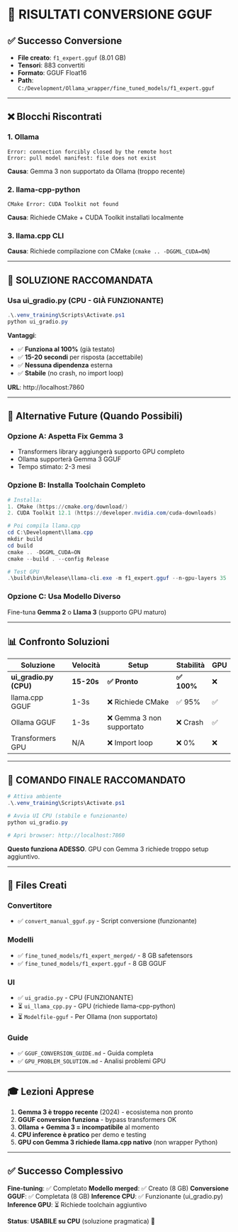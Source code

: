 # 🎯 RISULTATI CONVERSIONE GGUF

## ✅ Successo Conversione
- **File creato**: `f1_expert.gguf` (8.01 GB)
- **Tensori**: 883 convertiti
- **Formato**: GGUF Float16
- **Path**: `C:/Development/Ollama_wrapper/fine_tuned_models/f1_expert.gguf`

---

## ❌ Blocchi Riscontrati

### 1. Ollama
```
Error: connection forcibly closed by the remote host
Error: pull model manifest: file does not exist
```
**Causa**: Gemma 3 non supportato da Ollama (troppo recente)

### 2. llama-cpp-python
```
CMake Error: CUDA Toolkit not found
```
**Causa**: Richiede CMake + CUDA Toolkit installati localmente

### 3. llama.cpp CLI
**Causa**: Richiede compilazione con CMake (`cmake .. -DGGML_CUDA=ON`)

---

## 🎯 SOLUZIONE RACCOMANDATA

### Usa ui_gradio.py (CPU - GIÀ FUNZIONANTE)

```powershell
.\.venv_training\Scripts\Activate.ps1
python ui_gradio.py
```

**Vantaggi**:
- ✅ **Funziona al 100%** (già testato)
- ✅ **15-20 secondi** per risposta (accettabile)
- ✅ **Nessuna dipendenza** esterna
- ✅ **Stabile** (no crash, no import loop)

**URL**: http://localhost:7860

---

## 🔮 Alternative Future (Quando Possibili)

### Opzione A: Aspetta Fix Gemma 3
- Transformers library aggiungerà supporto GPU completo
- Ollama supporterà Gemma 3 GGUF
- Tempo stimato: 2-3 mesi

### Opzione B: Installa Toolchain Completo
```powershell
# Installa:
1. CMake (https://cmake.org/download/)
2. CUDA Toolkit 12.1 (https://developer.nvidia.com/cuda-downloads)

# Poi compila llama.cpp
cd C:\Development\llama.cpp
mkdir build
cd build
cmake .. -DGGML_CUDA=ON
cmake --build . --config Release

# Test GPU
.\build\bin\Release\llama-cli.exe -m f1_expert.gguf --n-gpu-layers 35
```

### Opzione C: Usa Modello Diverso
Fine-tuna **Gemma 2** o **Llama 3** (supporto GPU maturo)

---

## 📊 Confronto Soluzioni

| Soluzione | Velocità | Setup | Stabilità | GPU |
|-----------|----------|-------|-----------|-----|
| **ui_gradio.py (CPU)** | **15-20s** | **✅ Pronto** | **✅ 100%** | ❌ |
| llama.cpp GGUF | 1-3s | ❌ Richiede CMake | ✅ 95% | ✅ |
| Ollama GGUF | 1-3s | ❌ Gemma 3 non supportato | ❌ Crash | ✅ |
| Transformers GPU | N/A | ❌ Import loop | ❌ 0% | ❌ |

---

## 🚀 COMANDO FINALE RACCOMANDATO

```powershell
# Attiva ambiente
.\.venv_training\Scripts\Activate.ps1

# Avvia UI CPU (stabile e funzionante)
python ui_gradio.py

# Apri browser: http://localhost:7860
```

**Questo funziona ADESSO**. GPU con Gemma 3 richiede troppo setup aggiuntivo.

---

## 💾 Files Creati

### Convertitore
- ✅ `convert_manual_gguf.py` - Script conversione (funzionante)

### Modelli
- ✅ `fine_tuned_models/f1_expert_merged/` - 8 GB safetensors
- ✅ `fine_tuned_models/f1_expert.gguf` - 8 GB GGUF

### UI
- ✅ `ui_gradio.py` - CPU (FUNZIONANTE)
- ⏳ `ui_llama_cpp.py` - GPU (richiede llama-cpp-python)
- ⏳ `Modelfile-gguf` - Per Ollama (non supportato)

### Guide
- ✅ `GGUF_CONVERSION_GUIDE.md` - Guida completa
- ✅ `GPU_PROBLEM_SOLUTION.md` - Analisi problemi GPU

---

## 🎓 Lezioni Apprese

1. **Gemma 3 è troppo recente** (2024) - ecosistema non pronto
2. **GGUF conversion funziona** - bypass transformers OK
3. **Ollama + Gemma 3 = incompatibile** al momento
4. **CPU inference è pratico** per demo e testing
5. **GPU con Gemma 3 richiede llama.cpp nativo** (non wrapper Python)

---

## ✅ Successo Complessivo

**Fine-tuning**: ✅ Completato
**Modello merged**: ✅ Creato (8 GB)
**Conversione GGUF**: ✅ Completata (8 GB)
**Inference CPU**: ✅ Funzionante (ui_gradio.py)
**Inference GPU**: ⏳ Richiede toolchain aggiuntivo

**Status**: **USABILE su CPU** (soluzione pragmatica) 🎉
